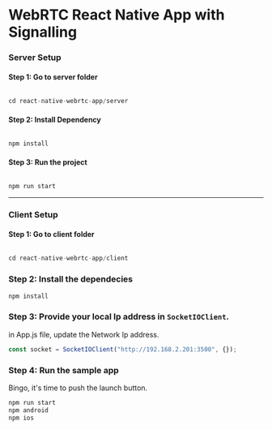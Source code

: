 # WebRTC React Native App with Signalling

### Server Setup

#### Step 1: Go to server folder

```js

cd react-native-webrtc-app/server

```

#### Step 2: Install Dependency

```js

npm install
```

#### Step 3: Run the project

```js

npm run start
```

---

### Client Setup

#### Step 1: Go to client folder

```js

cd react-native-webrtc-app/client
```

### Step 2: Install the dependecies

```js
npm install
```

### Step 3: Provide your local Ip address in `SocketIOClient`.

in App.js file, update the Network Ip address.

```js
const socket = SocketIOClient("http://192.168.2.201:3500", {});
```

### Step 4: Run the sample app

Bingo, it's time to push the launch button.

```js
npm run start
npm android
npm ios
```
